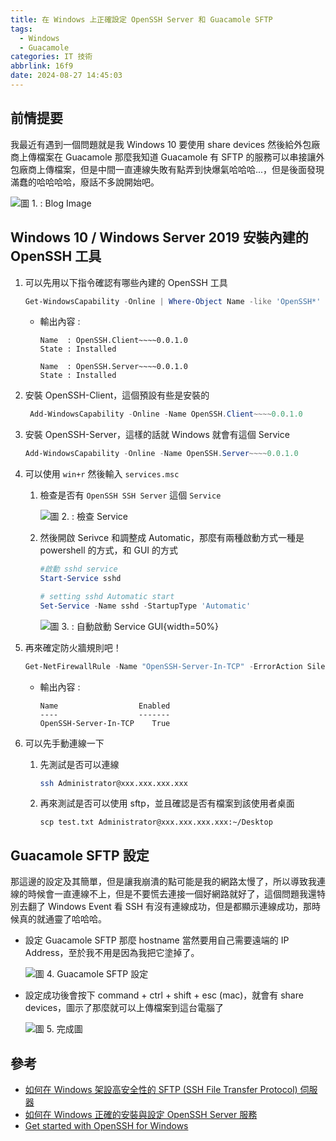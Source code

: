 ```yaml
---
title: 在 Windows 上正確設定 OpenSSH Server 和 Guacamole SFTP
tags:
  - Windows
  - Guacamole
categories: IT 技術
abbrlink: 16f9
date: 2024-08-27 14:45:03
---
```


## 前情提要

我最近有遇到一個問題就是我 Windows 10 要使用 share devices 然後給外包廠商上傳檔案在 Guacamole 那麼我知道 Guacamole 有 SFTP 的服務可以串接讓外包廠商上傳檔案，但是中間一直連線失敗有點弄到快爆氣哈哈哈...，但是後面發現滿蠢的哈哈哈哈，廢話不多說開始吧。

<!--more-->

![圖 1. : Blog Image](https://imgur.com/X7H6aOq.png)

## Windows 10 / Windows Server 2019 安裝內建的 OpenSSH 工具

1. 可以先用以下指令確認有哪些內建的 OpenSSH 工具

    ```powershell
    Get-WindowsCapability -Online | Where-Object Name -like 'OpenSSH*'
    ```

    * 輸出內容 :

        ```text
        Name  : OpenSSH.Client~~~~0.0.1.0
        State : Installed

        Name  : OpenSSH.Server~~~~0.0.1.0
        State : Installed
        ```

2. 安裝 OpenSSH-Client，這個預設有些是安裝的

   ```powershell
    Add-WindowsCapability -Online -Name OpenSSH.Client~~~~0.0.1.0
   ```

3. 安裝 OpenSSH-Server，這樣的話就 Windows 就會有這個 Service

    ```powershell
    Add-WindowsCapability -Online -Name OpenSSH.Server~~~~0.0.1.0
    ```

4. 可以使用 `win+r` 然後輸入 `services.msc`

   1. 檢查是否有 `OpenSSH SSH Server` 這個 `Service`

        ![圖 2. : 檢查 Service](https://imgur.com/VG7CGgR.png)

   2. 然後開啟 Serivce 和調整成 Automatic，那麼有兩種啟動方式一種是 powershell 的方式，和 GUI 的方式

        ```powershell
        #啟動 sshd service
        Start-Service sshd

        # setting sshd Automatic start
        Set-Service -Name sshd -StartupType 'Automatic'
        ```

        ![圖 3. : 自動啟動 Service GUI](https://imgur.com/O7DQrVz.png){width=50%}

5. 再來確定防火牆規則吧！

    ```powershell
    Get-NetFirewallRule -Name "OpenSSH-Server-In-TCP" -ErrorAction SilentlyContinue | Select-Object Name, Enabled
    ```

    * 輸出內容 :

        ```text
        Name                  Enabled
        ----                  -------
        OpenSSH-Server-In-TCP    True
        ```

6. 可以先手動連線一下

    1. 先測試是否可以連線

        ```bash
        ssh Administrator@xxx.xxx.xxx.xxx
        ```

    2. 再來測試是否可以使用 sftp，並且確認是否有檔案到該使用者桌面

        ```scp
        scp test.txt Administrator@xxx.xxx.xxx.xxx:~/Desktop
        ```

## Guacamole SFTP 設定

那這邊的設定及其簡單，但是讓我崩潰的點可能是我的網路太慢了，所以導致我連線的時候會一直連線不上，但是不要慌去連接一個好網路就好了，這個問題我還特別去翻了 Windows Event 看 SSH 有沒有連線成功，但是都顯示連線成功，那時候真的就通靈了哈哈哈。

* 設定 Guacamole SFTP 那麼 hostname 當然要用自己需要遠端的 IP Address，至於我不用是因為我把它塗掉了。

    ![圖 4. Guacamole SFTP 設定](https://imgur.com/YONbogM.png)

* 設定成功後會按下 command + ctrl + shift + esc (mac)，就會有 share devices，圖示了那麼就可以上傳檔案到這台電腦了

    ![圖 5. 完成圖](https://imgur.com/4KhJy0H.png)

## 參考

* [如何在 Windows 架設高安全性的 SFTP (SSH File Transfer Protocol) 伺服器](https://blog.miniasp.com/post/2021/12/12/Enhanced-Security-for-SFTP-SSH-File-Transfer-Protocol-on-Windows)
* [如何在 Windows 正確的安裝與設定 OpenSSH Server 服務](https://blog.miniasp.com/post/2021/12/11/How-to-setup-OpenSSH-Server-in-Windows)
* [Get started with OpenSSH for Windows](https://learn.microsoft.com/en-us/windows-server/administration/openssh/openssh_install_firstuse?WT.mc_id=DT-MVP-4015686&tabs=powershell&pivots=windows-server-2025)